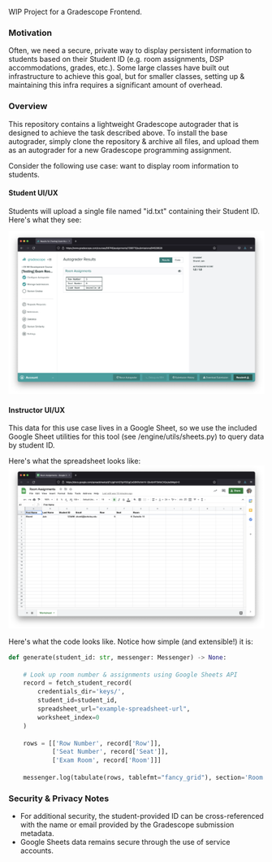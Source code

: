 WIP Project for a Gradescope Frontend.

### Motivation
Often, we need a secure, private way to display persistent information to students based on their Student ID (e.g. room assignments, DSP accommodations, grades, etc.). Some large classes have built out infrastructure to achieve this goal, but for smaller classes, setting up & maintaining this infra requires a significant amount of overhead.

### Overview
This repository contains a lightweight Gradescope autograder that is designed to achieve the task described above. To install the base autograder, simply clone the repository & archive all files, and upload them as an autograder for a new Gradescope programming assignment.

Consider the following use case: want to display room information to students. 

#### Student UI/UX
Students will upload a single file named "id.txt" containing their Student ID. Here's what they see:

![](assets/ag-example.png)

#### Instructor UI/UX
This data for this use case lives in a Google Sheet, so we use the included Google Sheet utilities for this tool (see /engine/utils/sheets.py) to query data by student ID.

Here's what the spreadsheet looks like:
![](assets/sheet-example.png)

Here's what the code looks like. Notice how simple (and extensible!) it is:

```python
def generate(student_id: str, messenger: Messenger) -> None:

    # Look up room number & assignments using Google Sheets API
    record = fetch_student_record(
        credentials_dir='keys/',
        student_id=student_id,
        spreadsheet_url="example-spreadsheet-url",
        worksheet_index=0
    )

    rows = [['Row Number', record['Row']],
            ['Seat Number', record['Seat']],
            ['Exam Room', record['Room']]]

    messenger.log(tabulate(rows, tablefmt="fancy_grid"), section='Room Assignments')
```

### Security & Privacy Notes
- For additional security, the student-provided ID can be cross-referenced with the name or email provided by the Gradescope submission metadata.
- Google Sheets data remains secure through the use of service accounts.